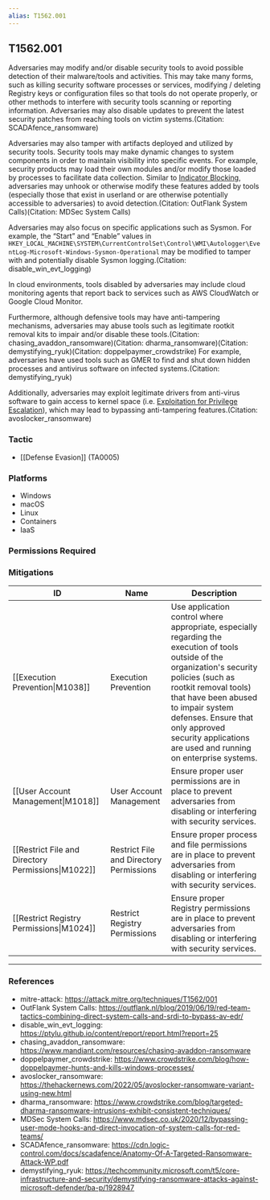 ```yaml
---
alias: T1562.001
---
```


## T1562.001

Adversaries may modify and/or disable security tools to avoid possible detection of their malware/tools and activities. This may take many forms, such as killing security software processes or services, modifying / deleting Registry keys or configuration files so that tools do not operate properly, or other methods to interfere with security tools scanning or reporting information. Adversaries may also disable updates to prevent the latest security patches from reaching tools on victim systems.(Citation: SCADAfence_ransomware)

Adversaries may also tamper with artifacts deployed and utilized by security tools. Security tools may make dynamic changes to system components in order to maintain visibility into specific events. For example, security products may load their own modules and/or modify those loaded by processes to facilitate data collection. Similar to [Indicator Blocking](https://attack.mitre.org/techniques/T1562/006), adversaries may unhook or otherwise modify these features added by tools (especially those that exist in userland or are otherwise potentially accessible to adversaries) to avoid detection.(Citation: OutFlank System Calls)(Citation: MDSec System Calls) 

Adversaries may also focus on specific applications such as Sysmon. For example, the “Start” and “Enable” values in <code>HKEY_LOCAL_MACHINE\SYSTEM\CurrentControlSet\Control\WMI\Autologger\EventLog-Microsoft-Windows-Sysmon-Operational</code> may be modified to tamper with and potentially disable Sysmon logging.(Citation: disable_win_evt_logging) 

In cloud environments, tools disabled by adversaries may include cloud monitoring agents that report back to services such as AWS CloudWatch or Google Cloud Monitor.

Furthermore, although defensive tools may have anti-tampering mechanisms, adversaries may abuse tools such as legitimate rootkit removal kits to impair and/or disable these tools.(Citation: chasing_avaddon_ransomware)(Citation: dharma_ransomware)(Citation: demystifying_ryuk)(Citation: doppelpaymer_crowdstrike) For example, adversaries have used tools such as GMER to find and shut down hidden processes and antivirus software on infected systems.(Citation: demystifying_ryuk)

Additionally, adversaries may exploit legitimate drivers from anti-virus software to gain access to kernel space (i.e. [Exploitation for Privilege Escalation](https://attack.mitre.org/techniques/T1068)), which may lead to bypassing anti-tampering features.(Citation: avoslocker_ransomware)


### Tactic
- [[Defense Evasion]] (TA0005)

### Platforms
- Windows
- macOS
- Linux
- Containers
- IaaS

### Permissions Required

### Mitigations

| ID | Name | Description |
| --- | --- | --- |
| [[Execution Prevention\|M1038]] | Execution Prevention | Use application control where appropriate, especially regarding the execution of tools outside of the organization's security policies (such as rootkit removal tools) that have been abused to impair system defenses. Ensure that only approved security applications are used and running on enterprise systems. |
| [[User Account Management\|M1018]] | User Account Management | Ensure proper user permissions are in place to prevent adversaries from disabling or interfering with security services. |
| [[Restrict File and Directory Permissions\|M1022]] | Restrict File and Directory Permissions | Ensure proper process and file permissions are in place to prevent adversaries from disabling or interfering with security services. |
| [[Restrict Registry Permissions\|M1024]] | Restrict Registry Permissions | Ensure proper Registry permissions are in place to prevent adversaries from disabling or interfering with security services. |


---
### References

- mitre-attack: https://attack.mitre.org/techniques/T1562/001
- OutFlank System Calls: https://outflank.nl/blog/2019/06/19/red-team-tactics-combining-direct-system-calls-and-srdi-to-bypass-av-edr/
- disable_win_evt_logging: https://ptylu.github.io/content/report/report.html?report=25
- chasing_avaddon_ransomware: https://www.mandiant.com/resources/chasing-avaddon-ransomware
- doppelpaymer_crowdstrike: https://www.crowdstrike.com/blog/how-doppelpaymer-hunts-and-kills-windows-processes/
- avoslocker_ransomware: https://thehackernews.com/2022/05/avoslocker-ransomware-variant-using-new.html
- dharma_ransomware: https://www.crowdstrike.com/blog/targeted-dharma-ransomware-intrusions-exhibit-consistent-techniques/
- MDSec System Calls: https://www.mdsec.co.uk/2020/12/bypassing-user-mode-hooks-and-direct-invocation-of-system-calls-for-red-teams/
- SCADAfence_ransomware: https://cdn.logic-control.com/docs/scadafence/Anatomy-Of-A-Targeted-Ransomware-Attack-WP.pdf
- demystifying_ryuk: https://techcommunity.microsoft.com/t5/core-infrastructure-and-security/demystifying-ransomware-attacks-against-microsoft-defender/ba-p/1928947
